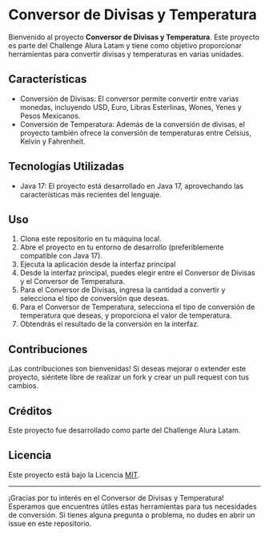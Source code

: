 # Conversor de Divisas y Temperatura

Bienvenido al proyecto **Conversor de Divisas y Temperatura**. Este proyecto es parte del Challenge Alura Latam y tiene como objetivo proporcionar herramientas para convertir divisas y temperaturas en varias unidades. 

## Características

- Conversión de Divisas: El conversor permite convertir entre varias monedas, incluyendo USD, Euro, Libras Esterlinas, Wones, Yenes y Pesos Mexicanos.
- Conversión de Temperatura: Además de la conversión de divisas, el proyecto también ofrece la conversión de temperaturas entre Celsius, Kelvin y Fahrenheit.

## Tecnologías Utilizadas

- Java 17: El proyecto está desarrollado en Java 17, aprovechando las características más recientes del lenguaje.

## Uso

1. Clona este repositorio en tu máquina local.
2. Abre el proyecto en tu entorno de desarrollo (preferiblemente compatible con Java 17).
3. Ejecuta la aplicación desde la interfaz principal
4. Desde la interfaz principal, puedes elegir entre el Conversor de Divisas y el Conversor de Temperatura.
5. Para el Conversor de Divisas, ingresa la cantidad a convertir y selecciona el tipo de conversión que deseas.
6. Para el Conversor de Temperatura, selecciona el tipo de conversión de temperatura que deseas, y proporciona el valor de temperatura.
7. Obtendrás el resultado de la conversión en la interfaz.

## Contribuciones

¡Las contribuciones son bienvenidas! Si deseas mejorar o extender este proyecto, siéntete libre de realizar un fork y crear un pull request con tus cambios.

## Créditos

Este proyecto fue desarrollado como parte del Challenge Alura Latam.

## Licencia

Este proyecto está bajo la Licencia [MIT](LICENSE).

---

¡Gracias por tu interés en el Conversor de Divisas y Temperatura! Esperamos que encuentres útiles estas herramientas para tus necesidades de conversión. Si tienes alguna pregunta o problema, no dudes en abrir un issue en este repositorio.
